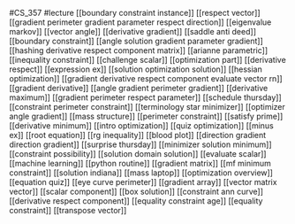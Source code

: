#CS_357
#lecture
[[boundary constraint instance]]
[[respect vector]]
[[gradient perimeter gradient parameter respect direction]]
[[eigenvalue markov]]
[[vector angle]]
[[derivative gradient]]
[[saddle anti deed]]
[[boundary constraint]]
[[angle solution gradient parameter gradient]]
[[hashing derivative respect component matrix]]
[[arianne parametric]]
[[inequality constraint]]
[[challenge scalar]]
[[optimization part]]
[[derivative respect]]
[[expression ex]]
[[solution optimization solution]]
[[hessian optimization]]
[[gradient derivative respect component evaluate vector rn]]
[[gradient derivative]]
[[angle gradient perimeter gradient]]
[[derivative maximum]]
[[gradient perimeter respect parameter]]
[[schedule thursday]]
[[constraint perimeter constraint]]
[[terminology star minimizer]]
[[optimizer angle gradient]]
[[mass structure]]
[[perimeter constraint]]
[[satisfy prime]]
[[derivative minimum]]
[[intro optimization]]
[[quiz optimization]]
[[minus ex]]
[[root equation]]
[[rg inequality]]
[[blood plot]]
[[direction gradient direction gradient]]
[[surprise thursday]]
[[minimizer solution minimum]]
[[constraint possibility]]
[[solution domain solution]]
[[evaluate scalar]]
[[machine learning]]
[[python routine]]
[[gradient matrix]]
[[mf minimum constraint]]
[[solution indiana]]
[[mass laptop]]
[[optimization overview]]
[[equation quiz]]
[[eye curve perimeter]]
[[gradient array]]
[[vector matrix vector]]
[[scalar component]]
[[box solution]]
[[constraint ann curve]]
[[derivative respect component]]
[[equality constraint age]]
[[equality constraint]]
[[transpose vector]]
